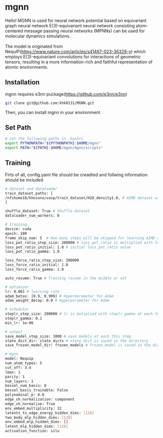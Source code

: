 # mgnn
Hello! MGNN is used for neural network potential based on equivariant graph neural network E(3)-equivariant neural network consisting atom-centered message passing neural networks (MPNNs) can be used for molecular dynamics simulations.<br><br>The model is originated from NequIP(https://www.nature.com/articles/s41467-023-36329-y) which employs E(3)-equivariant convolutions for interactions of geometric tensors, resulting in a more information-rich and faithful representation of atomic environments.

## Installation
mgnn requires e3nn puckage(https://github.com/e3nn/e3nn)<br>
```bash
git clone git@github.com:khk0131/MGNN.git
```
Then, you can install mgnn in your environment

## Set Path
```bash
# set the following paths in .bashrc
export PYTHONPATH="${PYTHONPATH}:$HOME/mgnn"
export PATH="${PATH}:$HOME/mgnn/mgnn/scripts"
```
## Training
Firts of all, config.yaml file should be creadted and follwing information should be included

```bash
# dataset and dataloader
train_dataset_paths: [
/nfshome18/khosono/vasp/train_dataset/H2O_density1.0, # AIMD dataset with pickle package 
]

shuffle_dataset: True # Shuffle dataset
dataloader_num_workers: 0

# training
device: cuda
epoch: 100
frame_skip_num: 5  # How many steps will be skipped for learning AIMD data
loss_pot_ratio_step_size: 200000 # loss_pot_ratio is multiplied with loss_pot_ratio_gamma at each this step
loss_pot_ratio_initial: 1.0 # initial loss_pot_ratio value
loss_pot_ratio_gamma: 1.0

loss_force_ratio_step_size: 200000
loss_force_ratio_initial: 1.0
loss_force_ratio_gamma: 1.0

auto_resume: True # Training resume in the middle or not

# optimizer
lr: 0.001 # learning rate
adam_betas: [0.9, 0.999] # Hypermarameter for Adam
adam_weight_decay: 0.0 # Hyperparameter for Adam

# scheduler
steplr_step_size: 200000 # lr is mutiplied with steplr_gamma at each this step
steplr_gamma: 0.1
min_lr: 1e-06

# output
save_model_step_size: 1000 # save models at each this step
state_dict_dir: state_dicts # state_dict is saved in the directory
save_frozen_model_dir: frozen_models # frozen_model is saved in the directory

# mgnn
model: Nequip
num_atom_types: 5
cut_off: 3.4
lmax: 1
parity: 1
num_layers: 1
bessel_num_basis: 8
bessel_basis_trainable: False
polynominal_p: 8.0
edge_sh_normalization: component
edge_sh_normalize: True
env_embed_multiplicity: 32
latents_to_edge_energy_hidden_dims: [128]
two_body_mlp_hidden_dims: [128]
env_embed_mlp_hidden_dims: []
latent_mlp_hidden_dims: [128]
activation_function: silu
```
